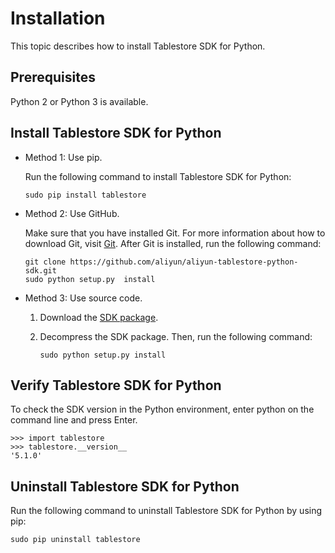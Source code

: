 # Installation

This topic describes how to install Tablestore SDK for Python.

## Prerequisites

Python 2 or Python 3 is available.

## Install Tablestore SDK for Python

-   Method 1: Use pip.

    Run the following command to install Tablestore SDK for Python:

    ```
    sudo pip install tablestore
    ```

-   Method 2: Use GitHub.

    Make sure that you have installed Git. For more information about how to download Git, visit [Git](https://git-scm.com/downloads). After Git is installed, run the following command:

    ```
    git clone https://github.com/aliyun/aliyun-tablestore-python-sdk.git
    sudo python setup.py  install              
    ```

-   Method 3: Use source code.
    1.  Download the [SDK package](https://tablestore-doc.oss-cn-hangzhou.aliyuncs.com/aliyun-tablestore-sdk/python/aliyun-tablestore-python-sdk-5.1.0.tar.gz).
    2.  Decompress the SDK package. Then, run the following command:

        ```
        sudo python setup.py install       
        ```


## Verify Tablestore SDK for Python

To check the SDK version in the Python environment, enter python on the command line and press Enter.

```
>>> import tablestore
>>> tablestore.__version__
'5.1.0'       
```

## Uninstall Tablestore SDK for Python

Run the following command to uninstall Tablestore SDK for Python by using pip:

```
sudo pip uninstall tablestore     
```

